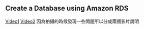 ## Create a Database using Amazon RDS 
[Video1](https://youtu.be/5evtCqHjifw)
[Video2](https://youtu.be/RVaHdJ73Bn0)
因為拍攝的時候發現一些問題所以分成兩個影片說明

